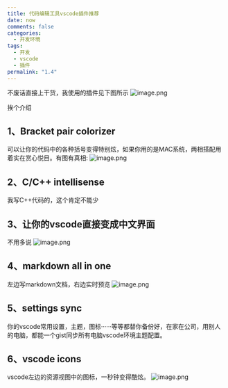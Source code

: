 ```yaml
---
title: 代码编辑工具vscode插件推荐
date: now
comments: false
categories:
  - 开发环境
tags:
  - 开发
  - vscode
  - 插件
permalink: "1.4"
---
```


不废话直接上干货，我使用的插件见下图所示
![image.png](https://i.loli.net/2020/03/08/aBkUOrSF6zwumYP.png)

挨个介绍

## 1、Bracket pair colorizer

可以让你的代码中的各种括号变得特别炫，如果你用的是MAC系统，两相搭配用着实在赏心悦目。有图有真相:
![image.png](https://i.loli.net/2020/03/08/VQZ1hCq5pEMFfAv.png)

## 2、C/C++ intellisense

我写C++代码的，这个肯定不能少

## 3、让你的vscode直接变成中文界面

不用多说
![image.png](https://i.loli.net/2020/03/08/a54CrKgANmhLHBs.png)

## 4、markdown all in one 

左边写markdown文档，右边实时预览
![image.png](https://i.loli.net/2020/03/08/JTSeVn9Pm7pbhfA.png)

## 5、settings sync

你的vscode常用设置，主题，图标······等等都替你备份好，在家在公司，用别人的电脑，都能一个gist同步所有电脑vscode环境主题配置。

## 6、vscode icons

vscode左边的资源视图中的图标，一秒钟变得酷炫。
![image.png](https://i.loli.net/2020/03/08/shD5Ne8SrPtUazv.png)